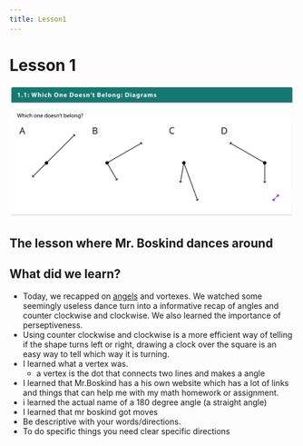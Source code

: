 ```yaml
---
title: Lesson1
---
```

# Lesson 1
![](/Unit1/attatchments/Pasted%20image%2020210725124729.png)


## The lesson where Mr. Boskind dances around

## What did we learn?
- Today, we recapped on [angels](quartz/content/misc%20stuff/angels.md) and vortexes. We watched some seemingly useless dance turn into a informative recap of angles and counter clockwise and clockwise. We also learned the importance of perseptiveness.
- Using counter clockwise and clockwise is a more efficient way of telling if the shape turns left or right, drawing a clock over the square is an easy way to tell which way it is turning.
- I learned what a vertex was.
	- a vertex is the dot that connects two lines and makes a angle
- I learned that Mr.Boskind has a his own website which has a lot of links and things that can help me with my math homework or assignment.
- i learned the actual name of a 180 degree angle (a straight angle)
- I learned that mr boskind got moves
- Be descriptive with your words/directions.
- To do specific things you need clear specific directions
